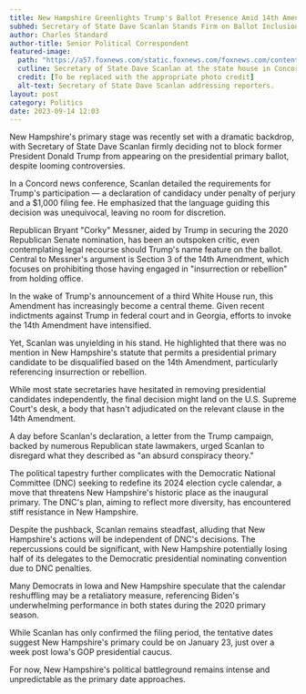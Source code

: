 ```yaml
---
title: New Hampshire Greenlights Trump's Ballot Presence Amid 14th Amendment Controversy
subhed: Secretary of State Dave Scanlan Stands Firm on Ballot Inclusion, Irking Some Republicans
author: Charles Standard
author-title: Senior Political Correspondent
featured-image: 
  path: "https://a57.foxnews.com/static.foxnews.com/foxnews.com/content/uploads/2023/09/720/405/Chris-Ager-Concord-NH-Sept.-13-2023.jpg?ve=1&tl=1"
  cutline: Secretary of State Dave Scanlan at the state house in Concord.
  credit: [To be replaced with the appropriate photo credit]
  alt-text: Secretary of State Dave Scanlan addressing reporters.
layout: post
category: Politics
date: 2023-09-14 12:03
---
```


New Hampshire's primary stage was recently set with a dramatic backdrop, with Secretary of State Dave Scanlan firmly deciding not to block former President Donald Trump from appearing on the presidential primary ballot, despite looming controversies.

In a Concord news conference, Scanlan detailed the requirements for Trump's participation — a declaration of candidacy under penalty of perjury and a $1,000 filing fee. He emphasized that the language guiding this decision was unequivocal, leaving no room for discretion.

Republican Bryant "Corky" Messner, aided by Trump in securing the 2020 Republican Senate nomination, has been an outspoken critic, even contemplating legal recourse should Trump's name feature on the ballot. Central to Messner's argument is Section 3 of the 14th Amendment, which focuses on prohibiting those having engaged in "insurrection or rebellion" from holding office.

In the wake of Trump's announcement of a third White House run, this Amendment has increasingly become a central theme. Given recent indictments against Trump in federal court and in Georgia, efforts to invoke the 14th Amendment have intensified.

Yet, Scanlan was unyielding in his stand. He highlighted that there was no mention in New Hampshire's statute that permits a presidential primary candidate to be disqualified based on the 14th Amendment, particularly referencing insurrection or rebellion.

While most state secretaries have hesitated in removing presidential candidates independently, the final decision might land on the U.S. Supreme Court's desk, a body that hasn't adjudicated on the relevant clause in the 14th Amendment.

A day before Scanlan's declaration, a letter from the Trump campaign, backed by numerous Republican state lawmakers, urged Scanlan to disregard what they described as "an absurd conspiracy theory."

The political tapestry further complicates with the Democratic National Committee (DNC) seeking to redefine its 2024 election cycle calendar, a move that threatens New Hampshire's historic place as the inaugural primary. The DNC's plan, aiming to reflect more diversity, has encountered stiff resistance in New Hampshire.

Despite the pushback, Scanlan remains steadfast, alluding that New Hampshire's actions will be independent of DNC's decisions. The repercussions could be significant, with New Hampshire potentially losing half of its delegates to the Democratic presidential nominating convention due to DNC penalties.

Many Democrats in Iowa and New Hampshire speculate that the calendar reshuffling may be a retaliatory measure, referencing Biden's underwhelming performance in both states during the 2020 primary season.

While Scanlan has only confirmed the filing period, the tentative dates suggest New Hampshire's primary could be on January 23, just over a week post Iowa's GOP presidential caucus. 

For now, New Hampshire's political battleground remains intense and unpredictable as the primary date approaches. 
